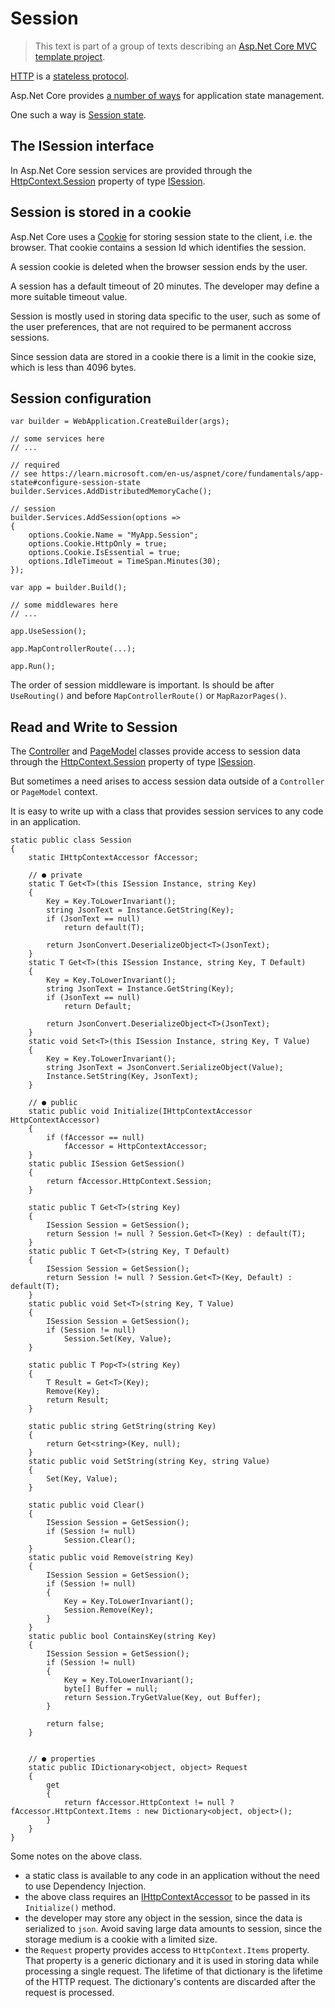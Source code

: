# Session

> This text is part of a group of texts describing an [Asp.Net Core MVC template project](ReadMe.md).

[HTTP](https://en.wikipedia.org/wiki/HTTP) is a [stateless protocol](https://en.wikipedia.org/wiki/Stateless_protocol).

Asp.Net Core provides [a number of ways](https://learn.microsoft.com/en-us/aspnet/core/fundamentals/app-state) for application state management.

One such a way is [Session state](https://learn.microsoft.com/en-us/aspnet/core/fundamentals/app-state#session-state).

## The ISession interface
In Asp.Net Core session services are provided through the [HttpContext.Session](https://learn.microsoft.com/en-us/dotnet/api/microsoft.aspnetcore.http.httpcontext.session) property of type [ISession](https://learn.microsoft.com/en-us/dotnet/api/microsoft.aspnetcore.http.isession).

## Session is stored in a cookie
Asp.Net Core uses a [Cookie](https://en.wikipedia.org/wiki/HTTP_cookie) for storing session state to the client, i.e. the browser. That cookie contains a session Id which identifies the session.

A session cookie is deleted when the browser session ends by the user.

A session has a default timeout of 20 minutes. The developer may define a more suitable timeout value. 

Session is mostly used in storing data specific to the user, such as some of the user preferences, that are not required to be permanent accross sessions.

Since session data are stored in a cookie there is a limit in the cookie size, which is less than 4096 bytes.

## Session configuration

```
var builder = WebApplication.CreateBuilder(args);

// some services here
// ...

// required
// see https://learn.microsoft.com/en-us/aspnet/core/fundamentals/app-state#configure-session-state
builder.Services.AddDistributedMemoryCache();

// session
builder.Services.AddSession(options =>
{
    options.Cookie.Name = "MyApp.Session";
    options.Cookie.HttpOnly = true;
    options.Cookie.IsEssential = true;
    options.IdleTimeout = TimeSpan.Minutes(30);    
});

var app = builder.Build();

// some middlewares here
// ...

app.UseSession();

app.MapControllerRoute(...);

app.Run();
```

The order of session middleware is important. Is should be after `UseRouting()` and before `MapControllerRoute()` or `MapRazorPages()`.

## Read and Write to Session

The [Controller](https://learn.microsoft.com/en-us/dotnet/api/microsoft.aspnetcore.mvc.controller) and [PageModel](https://learn.microsoft.com/en-us/dotnet/api/microsoft.aspnetcore.mvc.razorpages.pagemodel) classes provide access to session data through the [HttpContext.Session](https://learn.microsoft.com/en-us/dotnet/api/microsoft.aspnetcore.http.httpcontext.session) property of type [ISession](https://learn.microsoft.com/en-us/dotnet/api/microsoft.aspnetcore.http.isession).

But sometimes a need arises to access session data outside of a `Controller` or `PageModel` context.

It is easy to write up with a class that provides session services to any code in an application.

```
static public class Session
{
    static IHttpContextAccessor fAccessor;

    // ● private
    static T Get<T>(this ISession Instance, string Key)
    {
        Key = Key.ToLowerInvariant();
        string JsonText = Instance.GetString(Key);
        if (JsonText == null)
            return default(T);

        return JsonConvert.DeserializeObject<T>(JsonText);
    }
    static T Get<T>(this ISession Instance, string Key, T Default)
    {
        Key = Key.ToLowerInvariant();
        string JsonText = Instance.GetString(Key);
        if (JsonText == null)
            return Default;

        return JsonConvert.DeserializeObject<T>(JsonText);
    }
    static void Set<T>(this ISession Instance, string Key, T Value)
    {
        Key = Key.ToLowerInvariant();
        string JsonText = JsonConvert.SerializeObject(Value);
        Instance.SetString(Key, JsonText);
    }

    // ● public
    static public void Initialize(IHttpContextAccessor HttpContextAccessor)
    {
        if (fAccessor == null)
            fAccessor = HttpContextAccessor;
    }
    static public ISession GetSession()
    {
        return fAccessor.HttpContext.Session;
    }

    static public T Get<T>(string Key)
    {
        ISession Session = GetSession();
        return Session != null ? Session.Get<T>(Key) : default(T);
    }
    static public T Get<T>(string Key, T Default)
    {
        ISession Session = GetSession();
        return Session != null ? Session.Get<T>(Key, Default) : default(T);
    }
    static public void Set<T>(string Key, T Value)
    {
        ISession Session = GetSession();
        if (Session != null)
            Session.Set(Key, Value);
    }

    static public T Pop<T>(string Key)
    {
        T Result = Get<T>(Key);
        Remove(Key);
        return Result;
    }

    static public string GetString(string Key)
    {
        return Get<string>(Key, null);
    }
    static public void SetString(string Key, string Value)
    {
        Set(Key, Value);
    }

    static public void Clear()
    {
        ISession Session = GetSession();
        if (Session != null)
            Session.Clear();
    }
    static public void Remove(string Key)
    {
        ISession Session = GetSession();
        if (Session != null)
        {
            Key = Key.ToLowerInvariant();
            Session.Remove(Key);
        }
    }
    static public bool ContainsKey(string Key)
    {
        ISession Session = GetSession();
        if (Session != null)
        {
            Key = Key.ToLowerInvariant();
            byte[] Buffer = null;
            return Session.TryGetValue(Key, out Buffer);
        }

        return false;
    }


    // ● properties
    static public IDictionary<object, object> Request
    {
        get
        {
            return fAccessor.HttpContext != null ? fAccessor.HttpContext.Items : new Dictionary<object, object>();
        }
    }
}
```

Some notes on the above class.

- a static class is available to any code in an application without the need to use Dependency Injection.
- the above class requires an [IHttpContextAccessor](https://learn.microsoft.com/en-us/dotnet/api/microsoft.aspnetcore.http.ihttpcontextaccessor) to be passed in its `Initialize()` method.
- the developer may store any object in the session, since the data is serialized to `json`. Avoid saving large data amounts to session, since the storage medium is a cookie with a limited size.
- the `Request` property provides access to `HttpContext.Items` property. That property is a generic dictionary and it is used in storing data while processing a single request. The lifetime of that dictionary is the lifetime of the HTTP request. The dictionary's contents are discarded after the request is processed. 
